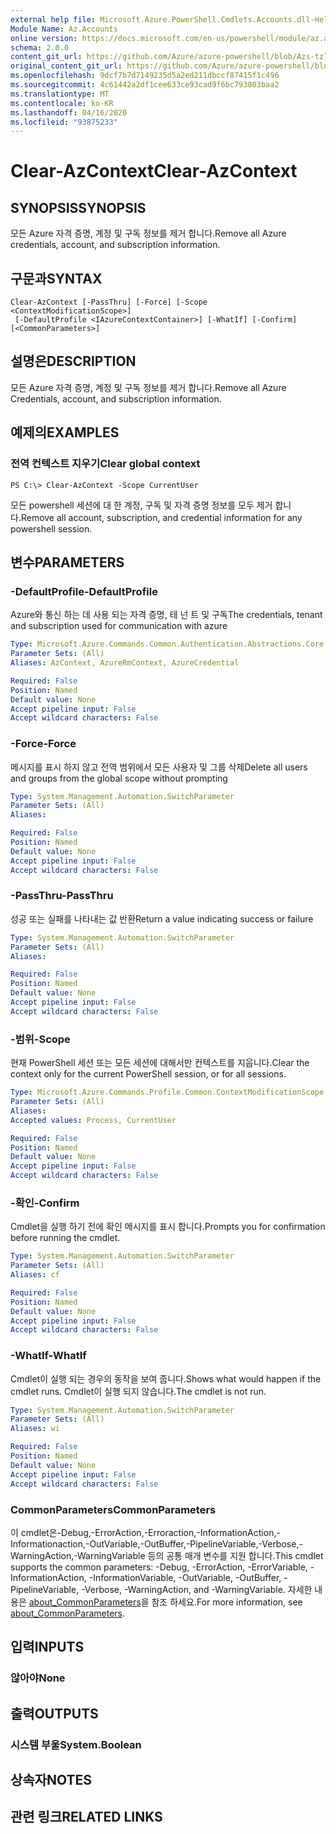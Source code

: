 ```yaml
---
external help file: Microsoft.Azure.PowerShell.Cmdlets.Accounts.dll-Help.xml
Module Name: Az.Accounts
online version: https://docs.microsoft.com/en-us/powershell/module/az.accounts/clear-azcontext
schema: 2.0.0
content_git_url: https://github.com/Azure/azure-powershell/blob/Azs-tzl/src/Accounts/Accounts/help/Clear-AzContext.md
original_content_git_url: https://github.com/Azure/azure-powershell/blob/Azs-tzl/src/Accounts/Accounts/help/Clear-AzContext.md
ms.openlocfilehash: 9dcf7b7d7149235d5a2ed211dbccf87415f1c496
ms.sourcegitcommit: 4c61442a2df1cee633ce93cad9f6bc793803baa2
ms.translationtype: MT
ms.contentlocale: ko-KR
ms.lasthandoff: 04/16/2020
ms.locfileid: "93875233"
---
```

# <span data-ttu-id="f1db7-101">Clear-AzContext</span><span class="sxs-lookup"><span data-stu-id="f1db7-101">Clear-AzContext</span></span>

## <span data-ttu-id="f1db7-102">SYNOPSIS</span><span class="sxs-lookup"><span data-stu-id="f1db7-102">SYNOPSIS</span></span>
<span data-ttu-id="f1db7-103">모든 Azure 자격 증명, 계정 및 구독 정보를 제거 합니다.</span><span class="sxs-lookup"><span data-stu-id="f1db7-103">Remove all Azure credentials, account, and subscription information.</span></span>

## <span data-ttu-id="f1db7-104">구문과</span><span class="sxs-lookup"><span data-stu-id="f1db7-104">SYNTAX</span></span>

```
Clear-AzContext [-PassThru] [-Force] [-Scope <ContextModificationScope>]
 [-DefaultProfile <IAzureContextContainer>] [-WhatIf] [-Confirm] [<CommonParameters>]
```

## <span data-ttu-id="f1db7-105">설명은</span><span class="sxs-lookup"><span data-stu-id="f1db7-105">DESCRIPTION</span></span>
<span data-ttu-id="f1db7-106">모든 Azure 자격 증명, 계정 및 구독 정보를 제거 합니다.</span><span class="sxs-lookup"><span data-stu-id="f1db7-106">Remove all Azure Credentials, account, and subscription information.</span></span>

## <span data-ttu-id="f1db7-107">예제의</span><span class="sxs-lookup"><span data-stu-id="f1db7-107">EXAMPLES</span></span>

### <span data-ttu-id="f1db7-108">전역 컨텍스트 지우기</span><span class="sxs-lookup"><span data-stu-id="f1db7-108">Clear global context</span></span>
```
PS C:\> Clear-AzContext -Scope CurrentUser
```

<span data-ttu-id="f1db7-109">모든 powershell 세션에 대 한 계정, 구독 및 자격 증명 정보를 모두 제거 합니다.</span><span class="sxs-lookup"><span data-stu-id="f1db7-109">Remove all account, subscription, and credential information for any powershell session.</span></span>

## <span data-ttu-id="f1db7-110">변수</span><span class="sxs-lookup"><span data-stu-id="f1db7-110">PARAMETERS</span></span>

### <span data-ttu-id="f1db7-111">-DefaultProfile</span><span class="sxs-lookup"><span data-stu-id="f1db7-111">-DefaultProfile</span></span>
<span data-ttu-id="f1db7-112">Azure와 통신 하는 데 사용 되는 자격 증명, 테 넌 트 및 구독</span><span class="sxs-lookup"><span data-stu-id="f1db7-112">The credentials, tenant and subscription used for communication with azure</span></span>

```yaml
Type: Microsoft.Azure.Commands.Common.Authentication.Abstractions.Core.IAzureContextContainer
Parameter Sets: (All)
Aliases: AzContext, AzureRmContext, AzureCredential

Required: False
Position: Named
Default value: None
Accept pipeline input: False
Accept wildcard characters: False
```

### <span data-ttu-id="f1db7-113">-Force</span><span class="sxs-lookup"><span data-stu-id="f1db7-113">-Force</span></span>
<span data-ttu-id="f1db7-114">메시지를 표시 하지 않고 전역 범위에서 모든 사용자 및 그룹 삭제</span><span class="sxs-lookup"><span data-stu-id="f1db7-114">Delete all users and groups from the global scope without prompting</span></span>

```yaml
Type: System.Management.Automation.SwitchParameter
Parameter Sets: (All)
Aliases:

Required: False
Position: Named
Default value: None
Accept pipeline input: False
Accept wildcard characters: False
```

### <span data-ttu-id="f1db7-115">-PassThru</span><span class="sxs-lookup"><span data-stu-id="f1db7-115">-PassThru</span></span>
<span data-ttu-id="f1db7-116">성공 또는 실패를 나타내는 값 반환</span><span class="sxs-lookup"><span data-stu-id="f1db7-116">Return a value indicating success or failure</span></span>

```yaml
Type: System.Management.Automation.SwitchParameter
Parameter Sets: (All)
Aliases:

Required: False
Position: Named
Default value: None
Accept pipeline input: False
Accept wildcard characters: False
```

### <span data-ttu-id="f1db7-117">-범위</span><span class="sxs-lookup"><span data-stu-id="f1db7-117">-Scope</span></span>
<span data-ttu-id="f1db7-118">현재 PowerShell 세션 또는 모든 세션에 대해서만 컨텍스트를 지웁니다.</span><span class="sxs-lookup"><span data-stu-id="f1db7-118">Clear the context only for the current PowerShell session, or for all sessions.</span></span>

```yaml
Type: Microsoft.Azure.Commands.Profile.Common.ContextModificationScope
Parameter Sets: (All)
Aliases:
Accepted values: Process, CurrentUser

Required: False
Position: Named
Default value: None
Accept pipeline input: False
Accept wildcard characters: False
```

### <span data-ttu-id="f1db7-119">-확인</span><span class="sxs-lookup"><span data-stu-id="f1db7-119">-Confirm</span></span>
<span data-ttu-id="f1db7-120">Cmdlet을 실행 하기 전에 확인 메시지를 표시 합니다.</span><span class="sxs-lookup"><span data-stu-id="f1db7-120">Prompts you for confirmation before running the cmdlet.</span></span>

```yaml
Type: System.Management.Automation.SwitchParameter
Parameter Sets: (All)
Aliases: cf

Required: False
Position: Named
Default value: None
Accept pipeline input: False
Accept wildcard characters: False
```

### <span data-ttu-id="f1db7-121">-WhatIf</span><span class="sxs-lookup"><span data-stu-id="f1db7-121">-WhatIf</span></span>
<span data-ttu-id="f1db7-122">Cmdlet이 실행 되는 경우의 동작을 보여 줍니다.</span><span class="sxs-lookup"><span data-stu-id="f1db7-122">Shows what would happen if the cmdlet runs.</span></span>
<span data-ttu-id="f1db7-123">Cmdlet이 실행 되지 않습니다.</span><span class="sxs-lookup"><span data-stu-id="f1db7-123">The cmdlet is not run.</span></span>

```yaml
Type: System.Management.Automation.SwitchParameter
Parameter Sets: (All)
Aliases: wi

Required: False
Position: Named
Default value: None
Accept pipeline input: False
Accept wildcard characters: False
```

### <span data-ttu-id="f1db7-124">CommonParameters</span><span class="sxs-lookup"><span data-stu-id="f1db7-124">CommonParameters</span></span>
<span data-ttu-id="f1db7-125">이 cmdlet은-Debug,-ErrorAction,-Erroraction,-InformationAction,-Informationaction,-OutVariable,-OutBuffer,-PipelineVariable,-Verbose,-WarningAction,-WarningVariable 등의 공통 매개 변수를 지원 합니다.</span><span class="sxs-lookup"><span data-stu-id="f1db7-125">This cmdlet supports the common parameters: -Debug, -ErrorAction, -ErrorVariable, -InformationAction, -InformationVariable, -OutVariable, -OutBuffer, -PipelineVariable, -Verbose, -WarningAction, and -WarningVariable.</span></span> <span data-ttu-id="f1db7-126">자세한 내용은 [about_CommonParameters](http://go.microsoft.com/fwlink/?LinkID=113216)을 참조 하세요.</span><span class="sxs-lookup"><span data-stu-id="f1db7-126">For more information, see [about_CommonParameters](http://go.microsoft.com/fwlink/?LinkID=113216).</span></span>

## <span data-ttu-id="f1db7-127">입력</span><span class="sxs-lookup"><span data-stu-id="f1db7-127">INPUTS</span></span>

### <span data-ttu-id="f1db7-128">않아야</span><span class="sxs-lookup"><span data-stu-id="f1db7-128">None</span></span>

## <span data-ttu-id="f1db7-129">출력</span><span class="sxs-lookup"><span data-stu-id="f1db7-129">OUTPUTS</span></span>

### <span data-ttu-id="f1db7-130">시스템 부울</span><span class="sxs-lookup"><span data-stu-id="f1db7-130">System.Boolean</span></span>

## <span data-ttu-id="f1db7-131">상속자</span><span class="sxs-lookup"><span data-stu-id="f1db7-131">NOTES</span></span>

## <span data-ttu-id="f1db7-132">관련 링크</span><span class="sxs-lookup"><span data-stu-id="f1db7-132">RELATED LINKS</span></span>
